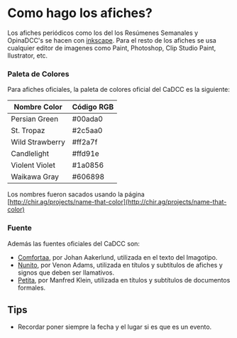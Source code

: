 # Como hago los afiches?

Los afiches periódicos como los del los Resúmenes Semanales y OpinaDCC's se hacen con [inkscape](https://inkscape.org/es/release/inkscape-0.92.3/).
Para el resto de los afiches se usa cualquier editor de imagenes como Paint, Photoshop, Clip Studio Paint, Ilustrator, etc.

### Paleta de Colores

Para afiches oficiales, la paleta de colores oficial del CaDCC es la siguiente:

Nombre Color | Código RGB
------------ | -------------
Persian Green | #00ada0
St. Tropaz | #2c5aa0
Wild Strawberry | #ff2a7f
Candlelight | #ffd91e
Violent Violet | #1a0856
Waikawa Gray | #606898

Los nombres fueron sacados usando la página [http://chir.ag/projects/name-that-color](http://chir.ag/projects/name-that-color)

### Fuente

Además las fuentes oficiales del CaDCC son:

* [Comfortaa](https://fonts.google.com/specimen/Comfortaa), por Johan Aakerlund, utilizada en el texto del Imagotipo.
* [Nunito](https://fonts.google.com/specimen/Nunito), por Venon Adams, utilizada en títulos y subtítulos de afiches y signos que deben ser llamativos.
* [Petita](https://www.dafont.com/petita.font), por Manfred Klein, utilizada en títulos y subtítulos de documentos formales.

## Tips

* Recordar poner siempre la fecha y el lugar si es que es un evento.